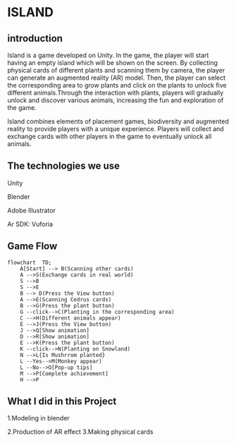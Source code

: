 # ISLAND
## introduction
Island is a game developed on Unity. In the game, the player will start having an empty island which will be shown on the screen. By collecting physical cards of different plants and scanning them by camera, the player can generate an augmented reality (AR) model. Then, the player can select the corresponding area to grow plants and click on the plants to unlock five different animals.Through the interaction with plants, players will gradually unlock and discover various animals, increasing the fun and exploration of the game.

Island combines elements of placement games, biodiversity and augmented reality to provide players with a unique experience. Players will collect and exchange cards with other players in the game to eventually unlock all animals.

## The technologies we use
Unity

Blender

Adobe Illustrator

Ar SDK: Vuforia

## Game Flow
```mermaid
flowchart  TD;
    A[Start] --> B(Scanning other cards)
    A -->S(Exchange cards in real world)
    S -->B 
    S -->E 
    B --> D(Press the View button)
    A -->E(Scanning Cedrus cards)
    B -->G(Press the plant button)
    G --click-->C(Planting in the corresponding area)
    C -->H(Different animals appear)
    E -->J(Press the View button)
    J -->Q[Show animation]
    D -->R[Show animation]
    E -->K(Press the plant button)
    K --click-->N(Planting on Snowland)
    N -->L{Is Mushrrom planted}
    L --Yes-->M(Monkey appear)
    L --No-->O[Pop-up tips]
    M -->P[Complete achievement]
    H -->P
```

## What I did in this Project
1.Modeling in blender

2.Production of AR effect
3.Making physical cards
